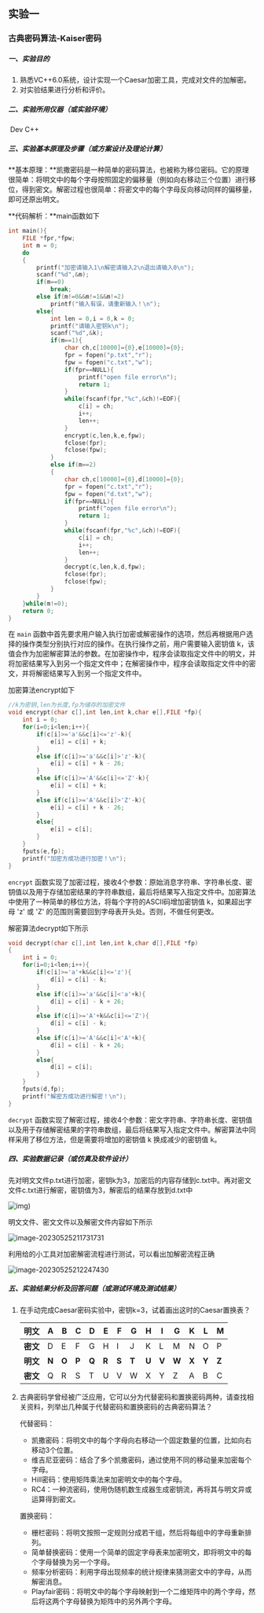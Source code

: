 ## 实验一

### 古典密码算法-Kaiser密码

##### 一、实验目的

1. 熟悉VC++6.0系统，设计实现一个Caesar加密工具，完成对文件的加解密。
2. 对实验结果进行分析和评价。

##### 二、实验所用仪器（或实验环境）

​	Dev C++

##### 三、实验基本原理及步骤（或方案设计及理论计算）

**基本原理：**凯撒密码是一种简单的密码算法，也被称为移位密码。它的原理很简单：将明文中的每个字母按照固定的偏移量（例如向右移动三个位置）进行移位，得到密文。解密过程也很简单：将密文中的每个字母反向移动同样的偏移量，即可还原出明文。

**代码解析：**main函数如下

```c
int main(){
    FILE *fpr,*fpw;
    int m = 0;
    do
	{
		printf("加密请输入1\n解密请输入2\n退出请输入0\n");
	    scanf("%d",&m);
	    if(m==0)
	    	break;
	    else if(m!=0&&m!=1&&m!=2)
	    	printf("输入有误，请重新输入！\n");
	    else{
	    	int len = 0,i = 0,k = 0;
		    printf("请输入密钥k\n");
		    scanf("%d",&k);
	    	if(m==1){   
		    	char ch,c[10000]={0},e[10000]={0};
		        fpr = fopen("p.txt","r");
		        fpw = fopen("c.txt","w");
		        if(fpr==NULL){
		            printf("open file error\n");
		            return 1;
			    }
		        while(fscanf(fpr,"%c",&ch)!=EOF){
		            c[i] = ch;
		            i++;
		            len++;
		        }
		        encrypt(c,len,k,e,fpw);
		        fclose(fpr);
				fclose(fpw);
		    }
		    else if(m==2)
		    {
		    	char ch,c[10000]={0},d[10000]={0};
		        fpr = fopen("c.txt","r");
		        fpw = fopen("d.txt","w");
		        if(fpr==NULL){
		            printf("open file error\n");
		            return 1;
			    }
		        while(fscanf(fpr,"%c",&ch)!=EOF){
		            c[i] = ch;
		            i++;
		            len++;
		        }
		        decrypt(c,len,k,d,fpw);
		        fclose(fpr);
				fclose(fpw);
		    }
		}
	}while(m!=0);
	return 0;
}
```

在 `main` 函数中首先要求用户输入执行加密或解密操作的选项，然后再根据用户选择的操作类型分别执行对应的操作。在执行操作之前，用户需要输入密钥值 k，该值会作为加密解密算法的参数。在加密操作中，程序会读取指定文件中的明文，并将加密结果写入到另一个指定文件中；在解密操作中，程序会读取指定文件中的密文，并将解密结果写入到另一个指定文件中。

加密算法encrypt如下

```c
//k为密钥,len为长度,fp为储存的加密文件
void encrypt(char c[],int len,int k,char e[],FILE *fp){
    int i = 0;
    for(i=0;i<len;i++){
        if(c[i]>='a'&&c[i]<='z'-k){
            e[i] = c[i] + k;
        }
        else if(c[i]>='a'&&c[i]>'z'-k){
            e[i] = c[i] + k - 26;
        }
        else if(c[i]>='A'&&c[i]<='Z'-k){
            e[i] = c[i] + k;
        }
        else if(c[i]>='A'&&c[i]>'Z'-k){
            e[i] = c[i] + k - 26;
        }
        else{
            e[i] = c[i];
        }
    }
    fputs(e,fp);
    printf("加密方成功进行加密！\n");
} 
```

`encrypt` 函数实现了加密过程，接收4个参数：原始消息字符串、字符串长度、密钥值以及用于存储加密结果的字符串数组，最后将结果写入指定文件中。加密算法中使用了一种简单的移位方法，将每个字符的ASCII码增加密钥值 k，如果超出字母 'z' 或 'Z' 的范围则需要回到字母表开头处。否则，不做任何更改。

解密算法decrypt如下所示

```c
void decrypt(char c[],int len,int k,char d[],FILE *fp)
{
    int i = 0;
    for(i=0;i<len;i++){
        if(c[i]>='a'+k&&c[i]<='z'){
            d[i] = c[i] - k;
        }
        else if(c[i]>='a'&&c[i]<'a'+k){
            d[i] = c[i] - k + 26;
        }
        else if(c[i]>='A'+k&&c[i]<='Z'){
            d[i] = c[i] - k;
        }
        else if(c[i]>='A'&&c[i]<'A'+k){
            d[i] = c[i] - k + 26;
        }
        else{
            d[i] = c[i];
        }
    }
    fputs(d,fp);
    printf("解密方成功进行解密！\n");
} 
```

`decrypt` 函数实现了解密过程，接收4个参数：密文字符串、字符串长度、密钥值以及用于存储解密结果的字符串数组，最后将结果写入指定文件中。解密算法中同样采用了移位方法，但是需要将增加的密钥值 k 换成减少的密钥值 k。

##### 四、实验数据记录（或仿真及软件设计）

先对明文文件p.txt进行加密，密钥k为3，加密后的内容存储到c.txt中。再对密文文件c.txt进行解密，密钥值为3，解密后的结果存放到d.txt中

![img](https://github.com/AlanAluuu/cryptographyPro/blob/main/screenshots/1.1.png))

明文文件、密文文件以及解密文件内容如下所示

![image-20230525211731731](screenshots/1.2.png)

利用给的小工具对加密解密流程进行测试，可以看出加解密流程正确

![image-20230525212247430](screenshots/1.3.png)

##### 五、实验结果分析及回答问题（或测试环境及测试结果）

1. 在手动完成Caesar密码实验中，密钥k=3，试着画出这时的Caesar置换表？

   | **明文** | **A** | B     | C     | D     | E     | F     | G     | H     | I     | G     | K     | L     | M     |
   | -------- | ----- | ----- | ----- | ----- | ----- | ----- | ----- | ----- | ----- | ----- | ----- | ----- | ----- |
   | **密文** | D     | E     | F     | G     | H     | I     | J     | K     | L     | M     | N     | O     | P     |
   | **明文** | **N** | **O** | **P** | **Q** | **R** | **S** | **T** | **U** | **V** | **W** | **X** | **Y** | **Z** |
   | **密文** | Q     | R     | S     | T     | U     | V     | W     | X     | Y     | Z     | A     | B     | C     |

2. 古典密码学曾经被广泛应用，它可以分为代替密码和置换密码两种，请查找相关资料，列举出几种属于代替密码和置换密码的古典密码算法？

   代替密码：

   - 凯撒密码：将明文中的每个字母向右移动一个固定数量的位置，比如向右移动3个位置。
   - 维吉尼亚密码：结合了多个凯撒密码，通过使用不同的移动量来加密每个字母。
   - Hill密码：使用矩阵乘法来加密明文中的每个字母。
   - RC4：一种流密码，使用伪随机数生成器生成密钥流，再将其与明文异或运算得到密文。

   置换密码：

   - 栅栏密码：将明文按照一定规则分成若干组，然后将每组中的字母重新排列。
   - 简单替换密码：使用一个简单的固定字母表来加密明文，即将明文中的每个字母替换为另一个字母。
   - 频率分析密码：利用字母出现频率的统计规律来猜测密文中的字母，从而解密消息。
   - Playfair密码：将明文中的每个字母映射到一个二维矩阵中的两个字母，然后将这两个字母替换为矩阵中的另外两个字母。

   
